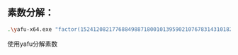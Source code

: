## 素数分解：

```sh
.\yafu-x64.exe "factor(15241208217768849887180010139590210767831431018204645415681695749294131435566140166245881287131522331092026252879324931622292179726764214435307)"
```
使用yafu分解素数
